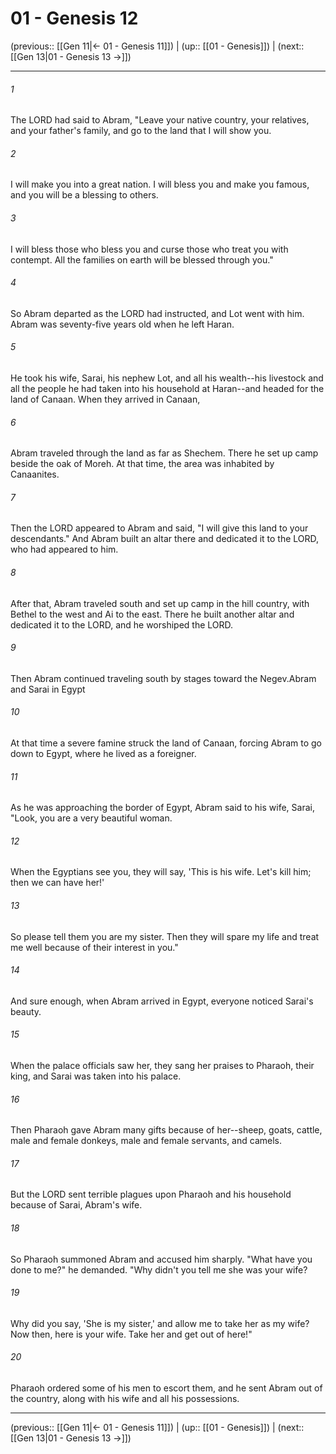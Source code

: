 # 01 - Genesis 12

(previous:: [[Gen 11|← 01 - Genesis 11]]) | (up:: [[01 - Genesis]]) | (next:: [[Gen 13|01 - Genesis 13 →]])

***


###### 1 
The LORD had said to Abram, "Leave your native country, your relatives, and your father's family, and go to the land that I will show you. 

###### 2 
I will make you into a great nation. I will bless you and make you famous, and you will be a blessing to others. 

###### 3 
I will bless those who bless you and curse those who treat you with contempt. All the families on earth will be blessed through you." 

###### 4 
So Abram departed as the LORD had instructed, and Lot went with him. Abram was seventy-five years old when he left Haran. 

###### 5 
He took his wife, Sarai, his nephew Lot, and all his wealth--his livestock and all the people he had taken into his household at Haran--and headed for the land of Canaan. When they arrived in Canaan, 

###### 6 
Abram traveled through the land as far as Shechem. There he set up camp beside the oak of Moreh. At that time, the area was inhabited by Canaanites. 

###### 7 
Then the LORD appeared to Abram and said, "I will give this land to your descendants." And Abram built an altar there and dedicated it to the LORD, who had appeared to him. 

###### 8 
After that, Abram traveled south and set up camp in the hill country, with Bethel to the west and Ai to the east. There he built another altar and dedicated it to the LORD, and he worshiped the LORD. 

###### 9 
Then Abram continued traveling south by stages toward the Negev.Abram and Sarai in Egypt 

###### 10 
At that time a severe famine struck the land of Canaan, forcing Abram to go down to Egypt, where he lived as a foreigner. 

###### 11 
As he was approaching the border of Egypt, Abram said to his wife, Sarai, "Look, you are a very beautiful woman. 

###### 12 
When the Egyptians see you, they will say, 'This is his wife. Let's kill him; then we can have her!' 

###### 13 
So please tell them you are my sister. Then they will spare my life and treat me well because of their interest in you." 

###### 14 
And sure enough, when Abram arrived in Egypt, everyone noticed Sarai's beauty. 

###### 15 
When the palace officials saw her, they sang her praises to Pharaoh, their king, and Sarai was taken into his palace. 

###### 16 
Then Pharaoh gave Abram many gifts because of her--sheep, goats, cattle, male and female donkeys, male and female servants, and camels. 

###### 17 
But the LORD sent terrible plagues upon Pharaoh and his household because of Sarai, Abram's wife. 

###### 18 
So Pharaoh summoned Abram and accused him sharply. "What have you done to me?" he demanded. "Why didn't you tell me she was your wife? 

###### 19 
Why did you say, 'She is my sister,' and allow me to take her as my wife? Now then, here is your wife. Take her and get out of here!" 

###### 20 
Pharaoh ordered some of his men to escort them, and he sent Abram out of the country, along with his wife and all his possessions.

***

(previous:: [[Gen 11|← 01 - Genesis 11]]) | (up:: [[01 - Genesis]]) | (next:: [[Gen 13|01 - Genesis 13 →]])
